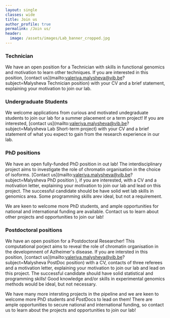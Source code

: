 ```yaml
---
layout: single
classes: wide
title: Join us
author_profile: true
permalink: /Join us/
header:
  image: /assets/images/Lab_banner_cropped.jpg
---
```


### Technician

We have an open position for a Technician with skills in functional genomics and motivation to learn other techniques. If you are interested in this position, [contact us](mailto:valeriya.malysheva@vib.be?subject=Malysheva Technician position) with your CV and a brief statement, explaining your motivation to join our lab. 


### Undergraduate Students
We welcome applications from curious and motivated undegraduate students to join our lab for a summer placement or a term project! If you are interested, [contact us](mailto:valeriya.malysheva@vib.be?subject=Malysheva Lab Short-term project) with your CV and a brief statement of what you expect to gain from the research experience in our lab.

### PhD positions

We have an open fully-funded PhD position in out lab! The interdisciplinary project aims to investigate the role of chromatin organisation in the choice of isoforms. [Contact  us](mailto:valeriya.malysheva@vib.be?subject=Malysheva PhD position ), if you are interested, with a CV and a motivation letter, explaining your motivation to join our lab and lead on this project. The successful candidate should be have solid wet lab skills in genomics area. Some programming skills arev ideal, but not a requirement. 

We are keen to welcome more PhD students, and ample opportunities for national and international funding are available. Contact us to learn about other projects and opportunities to join our lab!

### Postdoctoral positions

We have an open position for a Postdoctoral Researcher! This computational porject aims to reveal the role of chromatin organisation in the developmnent of Azlheimer's disease. If you are intersted in this position, [contact us](mailto:valeriya.malysheva@vib.be?subject=Malysheva PostDoc position) with a CV, contacts of three referees and a motivation letter, explaining your motivation to join our lab and lead on this project. The successful candidate should have solid statistical and programming skills! Good knowledge and/or skills in experimental genomics methods would be ideal, but not necessary.



We have many more intersting projects in the pipeline and we are keen to welcome more PhD students and PostDocs to lead on them! There are ample opportunities to secure national and international funding, so contact us to learn about the projects and opportunities to join our lab!
